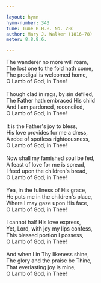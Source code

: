 ```yaml
---

layout: hymn
hymn-number: 343
tune: Tune B.H.B. No. 286
author: Mary J. Walker (1816-78)
meter: 8.8.8.6.

---
```

The wanderer no more will roam,<br>The lost one to the fold hath come,<br>The prodigal is welcomed home,<br>O Lamb of God, in Thee!<br><br>Though clad in rags, by sin defiled,<br>The Father hath embraced His child<br>And I am pardoned, reconciled,<br>O Lamb of God, in Thee!<br><br>It is the Father's joy to bless,<br>His love provides for me a dress,<br>A robe of spotless righteousness,<br>O Lamb of God, in Thee!<br><br>Now shall my famished soul be fed,<br>A feast of love for me is spread,<br>I feed upon the children's bread,<br>O Lamb of God, in Thee!<br><br>Yea, in the fullness of His grace,<br>He puts me in the children's place,<br>Where I may gaze upon His face,<br>O Lamb of God, in Thee!<br><br>I cannot half His love express,<br>Yet, Lord, with joy my lips confess,<br>This blessed portion I possess,<br>O Lamb of God, in Thee!<br><br>And when I in Thy likeness shine,<br>The glory and the praise be Thine,<br>That everlasting joy is mine,<br>O Lamb of God, in Thee!<br><br><br>
